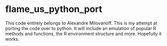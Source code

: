 # flame_us_python_port
This code entirely belongs to Alexandre Milovanoff. This is my attempt at porting the code over to python. It will include an emulation of popular R methods and functions, the R environment structure and more. Hopefully it works.
